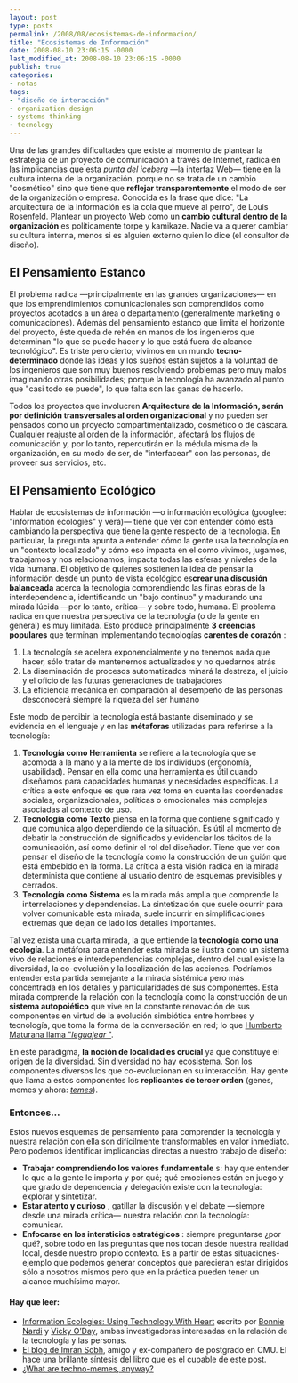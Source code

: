 ```yaml
---
layout: post
type: posts
permalink: /2008/08/ecosistemas-de-informacion/
title: "Ecosistemas de Información"
date: 2008-08-10 23:06:15 -0000
last_modified_at: 2008-08-10 23:06:15 -0000
publish: true
categories:
- notas
tags:
- "diseño de interacción"
- organization design
- systems thinking
- tecnology
---
```

Una de las grandes dificultades que existe al momento de plantear la estrategia de un proyecto de comunicación a través de Internet, radica en las implicancias que esta _punta del iceberg_ —la interfaz Web— tiene en la cultura interna de la organización, porque no se trata de un cambio "cosmético" sino que tiene que **reflejar transparentemente** el modo de ser de la organización o empresa. Conocida es la frase que dice: "La arquitectura de la información es la cola que mueve al perro", de Louis Rosenfeld. Plantear un proyecto Web como un **cambio cultural dentro de la organización** es políticamente torpe y kamikaze. Nadie va a querer cambiar su cultura interna, menos si es alguien externo quien lo dice (el consultor de diseño).

## El Pensamiento Estanco

El problema radica —principalmente en las grandes organizaciones— en que los emprendimientos comunicacionales son comprendidos como proyectos acotados a un área o departamento (generalmente marketing o comunicaciones). Además del pensamiento estanco que limita el horizonte del proyecto, éste queda de rehén en manos de los ingenieros que determinan "lo que se puede hacer y lo que está fuera de alcance tecnológico". Es triste pero cierto; vivimos en un mundo **tecno-determinado** donde las ideas y los sueños están sujetos a la voluntad de los ingenieros que son muy buenos resolviendo problemas pero muy malos imaginando otras posibilidades; porque la tecnología ha avanzado al punto que "casi todo se puede", lo que falta son las ganas de hacerlo.

Todos los proyectos que involucren **Arquitectura de la Información, serán por definición transversales al orden organizacional** y no pueden ser pensados como un proyecto compartimentalizado, cosmético o de cáscara. Cualquier reajuste al orden de la información, afectará los flujos de comunicación y, por lo tanto, repercutirán en la médula misma de la organización, en su modo de ser, de "interfacear" con las personas, de proveer sus servicios, etc.

## El Pensamiento Ecológico

Hablar de ecosistemas de información —o información ecológica (googlee: "information ecologies" y verá)— tiene que ver con entender cómo está cambiando la perspectiva que tiene la gente respecto de la tecnología. En particular, la pregunta apunta a entender cómo la gente usa la tecnología en un "contexto localizado" y cómo eso impacta en el como vivimos, jugamos, trabajamos y nos relacionamos; impacta todas las esferas y niveles de la vida humana. El objetivo de quienes sostienen la idea de pensar la información desde un punto de vista ecológico es**crear una discusión balanceada** acerca la tecnología comprendiendo las finas ebras de la interdependencia, identificando un "bajo continuo" y madurando una mirada lúcida —por lo tanto, crítica— y sobre todo, humana. El problema radica en que nuestra perspectiva de la tecnología (o de la gente en general) es muy limitada. Esto produce principalmente **3 creencias populares** que terminan implementando tecnologías **carentes de corazón** :

  1. La tecnología se acelera exponencialmente y no tenemos nada que hacer, sólo tratar de mantenernos actualizados y no quedarnos atrás
  2. La diseminación de procesos automatizados minará la destreza, el juicio y el oficio de las futuras generaciones de trabajadores
  3. La eficiencia mecánica en comparación al desempeño de las personas desconocerá siempre la riqueza del ser humano

Este modo de percibir la tecnología está bastante diseminado y se evidencia en el lenguaje y en las **métaforas** utilizadas para referirse a la tecnología:

  1. **Tecnología como Herramienta** se refiere a la tecnología que se acomoda a la mano y a la mente de los individuos (ergonomía, usabilidad). Pensar en ella como una herramienta es útil cuando diseñamos para capacidades humanas y necesidades específicas. La crítica a este enfoque es que rara vez toma en cuenta las coordenadas sociales, organizacionales, políticas o emocionales más complejas asociadas al contexto de uso.
  2. **Tecnología como Texto** piensa en la forma que contiene significado y que comunica algo dependiendo de la situación. Es útil al momento de debatir la construcción de significados y evidenciar los tácitos de la comunicación, así como definir el rol del diseñador. Tiene que ver con pensar el diseño de la tecnología como la construcción de un guión que está embebido en la forma. La crítica a esta visión radica en la mirada determinista que contiene al usuario dentro de esquemas previsibles y cerrados.
  3. **Tecnología como Sistema** es la mirada más amplia que comprende la interrelaciones y dependencias. La sintetización que suele ocurrir para volver comunicable esta mirada, suele incurrir en simplificaciones extremas que dejan de lado los detalles importantes.

Tal vez exista una cuarta mirada, la que entiende la **tecnología como una ecología**. La metáfora para entender esta mirada se ilustra como un sistema vivo de relaciones e interdependencias complejas, dentro del cual existe la diversidad, la co-evolución y la localización de las acciones. Podríamos entender esta partida semejante a la mirada sistémica pero más concentrada en los detalles y particularidades de sus componentes. Esta mirada comprende la relación con la tecnología como la construcción de un **sistema autopoiético** que vive en la constante renovación de sus componentes en virtud de la evolución simbiótica entre hombres y tecnología, que toma la forma de la conversación en red; lo que [Humberto Maturana llama "_leguajear_ "](http://www.inteco.cl/articulos/005/doc_esp4.htm "Las Contribuciones de Humberto Maturana a las Ciencias de la Complejidad y la Psicología").

En este paradigma, **la noción de localidad es crucial** ya que constituye el origen de la diversidad. Sin diversidad no hay ecosistema. Son los componentes diversos los que co-evolucionan en su interacción. Hay gente que llama a estos componentes los **replicantes de tercer orden** (genes, memes y ahora: [_temes_](http://www.ted.com/talks/view/id/269/ "Charla de Susan Blackmore en TED")).

### Entonces...

Estos nuevos esquemas de pensamiento para comprender la tecnología y nuestra relación con ella son difícilmente transformables en valor inmediato. Pero podemos identificar implicancias directas a nuestro trabajo de diseño:

* **Trabajar comprendiendo los valores fundamentale** s: hay que entender lo que a la gente le importa y por qué; qué emociones están en juego y que grado de dependencia y delegación existe con la tecnología: explorar y sintetizar.
* **Estar atento y curioso** , gatillar la discusión y el debate —siempre desde una mirada crítica— nuestra relación con la tecnología: comunicar.
* **Enfocarse en los intersticios estratégicos** : siempre preguntarse ¿por qué?, sobre todo en las preguntas que nos tocan desde nuestra realidad local, desde nuestro propio contexto. Es a partir de estas situaciones-ejemplo que podemos generar conceptos que parecieran estar dirigidos sólo a nosotros mismos pero que en la práctica pueden tener un alcance muchísimo mayor.

#### Hay que leer:

* [Information Ecologies: Using Technology With Heart](http://www.amazon.com/Information-Ecologies-Using-Technology-Heart/dp/0262640422/ref=pd_bbs_sr_1?ie=UTF8&s=books&qid=1213301191&sr=8-1) escrito por [Bonnie Nardi](http://darrouzet-nardi.net/bonnie/index.html) y [Vicky O’Day](http://anthro.ucsc.edu/directory/details.php?id=70), ambas investigadoras interesadas en la relación de la tecnología y las personas.
* [El blog de Imran Sobh](http://electricinsomnia.com/), amigo y ex-compañero de postgrado en CMU. El hace una brillante síntesis del libro que es el cupable de este post.
* [¿What are techno-memes, anyway?](http://www.americanscientist.org/bookshelf/pub/what-are-techno-memes-anyway "más acerca de techno-memes")
